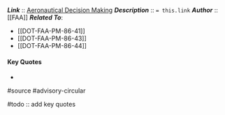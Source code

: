 ***Link***      :: [Aeronautical Decision Making](https://www.faa.gov/documentLibrary/media/Advisory_Circular/AC_60-22.pdf)
***Description***      :: `= this.link`
***Author*** :: [[FAA]]
***Related To***:
- [[DOT-FAA-PM-86-41]]
- [[DOT-FAA-PM-86-43]]
- [[DOT-FAA-PM-86-44]]

#### Key Quotes
* 

#source #advisory-circular 

#todo :: add key quotes